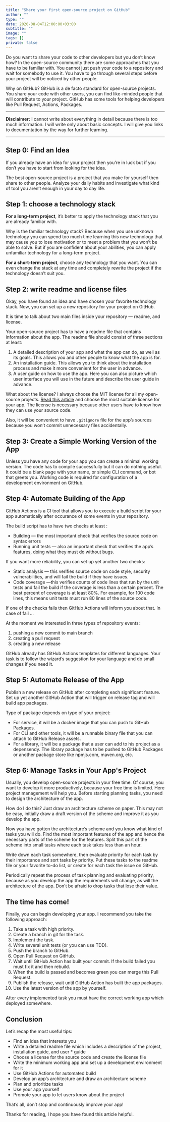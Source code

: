 ```yaml
---
title: "Share your first open-source project on GitHub"
author: ""
type: ""
date: 2020-08-04T12:00:00+03:00
subtitle: ""
image: ""
tags: []
private: false
---
```

Do you want to share your code to other developers but you don’t know how? In the open-source community there are some approaches that you have to be familiar with. You cannot just push your code to a repository and wait for somebody to use it. You have to go through several steps before your project will be noticed by other people.

<!--more-->

Why on GitHub? GitHub is a de facto standard for open-source projects. You share your code with other users, you can find like-minded people that will contribute to your project. GitHub has some tools for helping developers like Pull Request, Actions, Packages.

---

**Disclaimer:** I cannot write about everything in detail because there is too much information. I will write only about basic concepts. I will give you links to documentation by the way for further learning.

---

## Step 0: Find an Idea
If you already have an idea for your project then you're in luck but if you don’t you have to start from looking for the idea.

The best open-source project is a project that you make for yourself then share to other people. Analyze your daily habits and investigate what kind of tool you aren’t enough in your day to day life.

## Step 1: choose a technology stack
**For a long-term project**, it’s better to apply the technology stack that you are already familiar with.

Why is the familiar technology stack? Because when you use unknown technology you can spend too much time learning this new technology that may cause you to lose motivation or to meet a problem that you won’t be able to solve. But if you are confident about your abilities, you can apply unfamiliar technology for a long-term project.

**For a short-term project**, choose any technology that you want. You can even change the stack at any time and completely rewrite the project if the technology doesn’t suit you.

## Step 2: write readme and license files
Okay, you have found an idea and have chosen your favorite technology stack. Now, you can set up a new repository for your project on GitHub.

It is time to talk about two main files inside your repository — readme, and license.

Your open-source project has to have a readme file that contains information about the app. The readme file should consist of three sections at least:
1. A detailed description of your app and what the app can do, as well as its goals. This allows you and other people to know what the app is for.
2. An installation guide. This allows you to think about the installation process and make it more convenient for the user in advance.
3. A user guide on how to use the app. Here you can also picture which user interface you will use in the future and describe the user guide in advance.

What about the license? I always choose the MIT license for all my open-source projects. [Read this article](https://choosealicense.com/licenses/) and choose the most suitable license for your app. The license is necessary because other users have to know how they can use your source code.

Also, it will be convenient to have `.gitignore` file for the app’s sources because you won’t commit unnecessary files accidentally.

## Step 3: Create a Simple Working Version of the App
Unless you have any code for your app you can create a minimal working version. The code has to compile successfully but it can do nothing useful. It could be a blank page with your name, or simple CLI command, or bot that greets you. Working code is required for configuration of a development environment on GitHub.

## Step 4: Automate Building of the App
GitHub Actions is a CI tool that allows you to execute a build script for your app automatically after occurance of some events in your repository. 

The build script has to have two checks at least :
* Building — the most important check that verifies the source code on syntax errors
* Running unit tests — also an important check that verifies the app’s features, doing what they must do without bugs.

If you want more reliability, you can set up yet another two checks:
* Static analysis — this verifies source code on code style, security vulnerabilities, and will fail the build if they have issues.
* Code coverage —this verifies counts of code lines that run by the unit tests and fail the build if the coverage is less than a certain percent. The best percent of coverage is at least 80%. For example, for 100 code lines, this means unit tests must run 80 lines of the source code.

If one of the checks fails then GitHub Actions will inform you about that. In case of fail ...

At the moment we interested in three types of repository events:
1. pushing a new commit to main branch
2. creating a pull request
3. creating a new release

GitHub already has GitHub Actions templates for different languages. Your task is to follow the wizard’s suggestion for your language and do small changes if you need it.

## Step 5: Automate Release of the App
Publish a new release on GitHub after completing each significant feature. Set up yet another GitHub Action that will trigger on release tag and will build app packages.

Type of package depends on type of your project:
* For service, it will be a docker image that you can push to GitHub Packages. 
* For CLI and other tools, it will be a runnable binary file that you can attach to GitHub Release assets. 
* For a library, it will be a package that a user can add to his project as a depensendy. The library package has to be pushed to GitHub Packages or another package store like npmjs.com, maven.org, etc.

## Step 6: Manage Tasks in Your App's Project
Usually, you develop open-source projects in your free time. Of course, you want to develop it more productively, because your free time is limited. Here project management will help you. Before starting planning tasks, you need to design the architecture of the app.

How do I do this? Just draw an architecture scheme on paper. This may not be easy, initially draw a draft version of the scheme and improve it as you develop the app.

Now you have gotten the architecture’s scheme and you know what kind of tasks you will do. Find the most important features of the app and hence the necessary parts of the scheme for the features. Split this part of the scheme into small tasks where each task takes less than an hour.

Write down each task somewhere, then evaluate priority for each task by their importance and sort tasks by priority. Put these tasks to the readme file or your favorite to-do list, or create for each task the issue on GitHub.

Periodically repeat the process of task planning and evaluating priority, because as you develop the app the requirements will change, as will the architecture of the app. Don’t be afraid to drop tasks that lose their value.

## The time has come!
Finally, you can begin developing your app. I recommend you take the following approach:
1. Take a task with high priority.
1. Create a branch in git for the task.
1. Implement the task.
1. Write several unit tests (or you can use TDD).
1. Push the branch to GitHub.
1. Open Pull Request on GitHub.
1. Wait until GitHub Action has built your commit. If the build failed you must fix it and then rebuild.
1. When the build is passed and becomes green you can merge this Pull Request.
1. Publish the release, wait until GitHub Action has built the app packages.
1. Use the latest version of the app by yourself.

After every implemented task you must have the correct working app which deployed somewhere.

## Conclusion
Let’s recap the most useful tips:
* Find an idea that interests you
* Write a detailed readme file which includes a description of the project, installation guide, and user * guide
* Choose a license for the source code and create the license file
* Write the minimum working app and set up a development environment for it
* Use GitHub Actions for automated build
* Develop an app’s architecture and draw an architecture scheme
* Plan and prioritize tasks
* Use your app yourself
* Promote your app to let users know about the project

That’s all, don’t stop and continuously improve your app! 

Thanks for reading, I hope you have found this article helpful.
